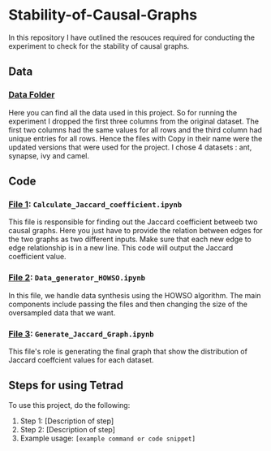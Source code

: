 # Stability-of-Causal-Graphs

In this repository I have outlined the resouces required for conducting the experiment to check for the stability of causal graphs. 

## Data

### [Data Folder](https://github.com/Aoishi28/Stability-of-Causal-Graphs/tree/main/data)
Here you can find all the data used in this project. So for running the experiment I dropped the first three columns from the original dataset. The first two columns had the same values for all rows and the third column had unique entries for all rows. Hence the files with Copy in their name were the updated versions that were used for the project. I chose 4 datasets : ant, synapse, ivy and camel.

## Code

### [File 1](https://github.com/Aoishi28/Stability-of-Causal-Graphs/blob/main/Calculate_Jaccard_coefficient.ipynb): `Calculate_Jaccard_coefficient.ipynb`
This file is responsible for finding out the Jaccard coefficient betweeb two causal graphs. Here you just have to provide the relation between edges for the two graphs as two different inputs. Make sure that each new edge to edge relationship is in a new line. This code will output the Jaccard coefficient value.

### [File 2](https://github.com/Aoishi28/Stability-of-Causal-Graphs/blob/main/Data_generator_HOWSO.ipynb): `Data_generator_HOWSO.ipynb`
In this file, we handle data synthesis using the HOWSO algorithm. The main components include passing the files and then changing the size of the oversampled data that we want.

### [File 3](https://github.com/Aoishi28/Stability-of-Causal-Graphs/blob/main/Generate_Jaccard_Graph.ipynb): `Generate_Jaccard_Graph.ipynb`
This file's role is generating the final graph that show the distribution of Jaccard coeffcient values for each dataset.

## Steps for using Tetrad
To use this project, do the following:
1. Step 1: [Description of step]
2. Step 2: [Description of step]
3. Example usage: `[example command or code snippet]`

